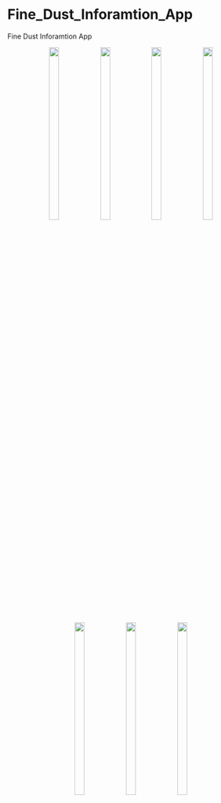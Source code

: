 # Fine_Dust_Inforamtion_App
Fine Dust Inforamtion App


<p align="center">
<img src="https://user-images.githubusercontent.com/73155839/108627566-a7dc8f00-7499-11eb-93e8-d75cd4c348db.png" width="20%" height="30%">
<img src="https://user-images.githubusercontent.com/73155839/108627567-a7dc8f00-7499-11eb-96b0-f5c162837152.png" width="20%" height="30%">
<img src="https://user-images.githubusercontent.com/73155839/108627569-a8752580-7499-11eb-9859-924345a20997.png" width="20%" height="30%">
<img src="https://user-images.githubusercontent.com/73155839/108627570-a8752580-7499-11eb-80d6-a3fd31b09358.png" width="20%" height="30%">
<img src="https://user-images.githubusercontent.com/73155839/108627562-a612cb80-7499-11eb-921b-a3a47256ac30.png" width="20%" height="30%">
<img src="https://user-images.githubusercontent.com/73155839/108627563-a743f880-7499-11eb-87ba-28fd45d92b20.png" width="20%" height="30%">
<img src="https://user-images.githubusercontent.com/73155839/108627565-a743f880-7499-11eb-9f78-28df9748e06d.png" width="20%" height="30%">
</p>
